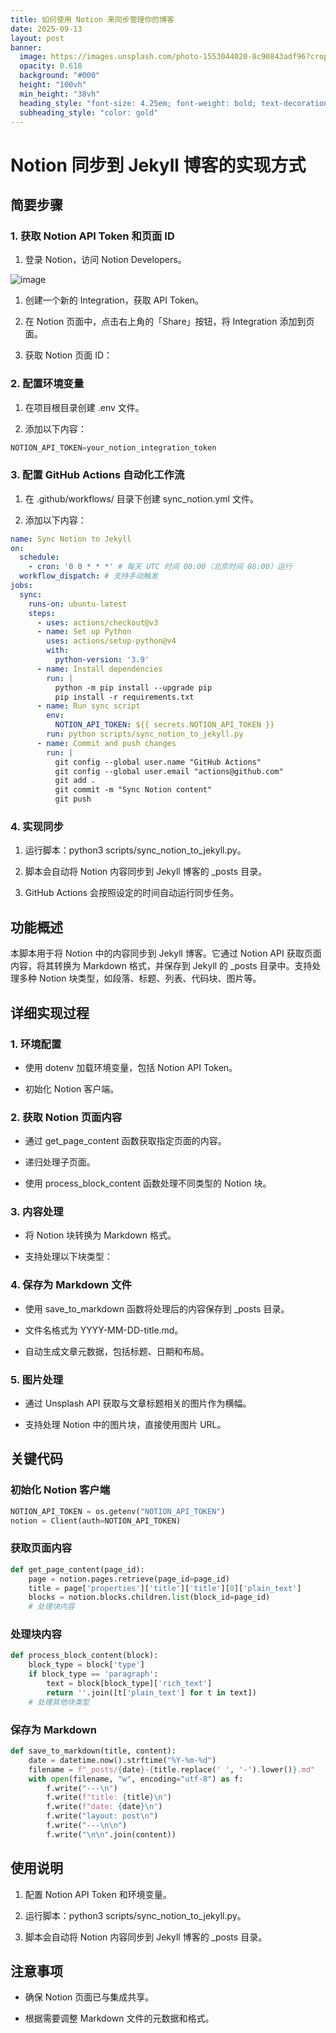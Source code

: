 ```yaml
---
title: 如何使用 Notion 来同步管理你的博客
date: 2025-09-13
layout: post
banner:
  image: https://images.unsplash.com/photo-1553044020-8c90843adf96?crop=entropy&cs=tinysrgb&fit=max&fm=jpg&ixid=M3w2OTIwMzJ8MHwxfHJhbmRvbXx8fHx8fHx8fDE3NTc3ODA1MDB8&ixlib=rb-4.1.0&q=80&w=1080
  opacity: 0.618
  background: "#000"
  height: "100vh"
  min_height: "38vh"
  heading_style: "font-size: 4.25em; font-weight: bold; text-decoration: underline"
  subheading_style: "color: gold"
---
```


# Notion 同步到 Jekyll 博客的实现方式

## 简要步骤

### 1. 获取 Notion API Token 和页面 ID

1. 登录 Notion，访问 Notion Developers。

![image](https://prod-files-secure.s3.us-west-2.amazonaws.com/a7a0cc5a-89b9-4cda-8686-1fba0ca52f40/d19c1afe-dea5-4312-9333-786b0ba83054/image.png?X-Amz-Algorithm=AWS4-HMAC-SHA256&X-Amz-Content-Sha256=UNSIGNED-PAYLOAD&X-Amz-Credential=ASIAZI2LB466VD2V4TQJ%2F20250913%2Fus-west-2%2Fs3%2Faws4_request&X-Amz-Date=20250913T162139Z&X-Amz-Expires=3600&X-Amz-Security-Token=IQoJb3JpZ2luX2VjEM3%2F%2F%2F%2F%2F%2F%2F%2F%2F%2FwEaCXVzLXdlc3QtMiJHMEUCICFu5o56YVuPxNQN2gejBHRzY4RXKoRYUToiZECmNaW%2BAiEAxB%2B%2Fzh6lq4qhXVgVcQQYX2c59N6gFYj2CU%2F3kGIEcowq%2FwMIRhAAGgw2Mzc0MjMxODM4MDUiDLky1EANaPipWjRmSCrcA2uZPQNYxdZNov%2B%2FvyNhi2iOxKYhqMEEZDqV5nEjaEmqUACWK%2F6dq4kBZWhww8GEWXq1zpfEx64ckhtfOVVyZwjBOrfJDjchxOCpThls%2BvUEJbZlVDjNnQc14CScQT4BsJxq8X3o33kOMcejBd9FvSUEp0ticv46Y%2FLCC1wIyA74LSLALMkEev5KaD1aSRt26LJkGIbjG9YAadrZl5LS%2BtpoarZyrjo29mTexmqhBAFxQ2E3upiGrzMzzxd0OinNlGvfwbheY4tuVdN2xVvZJuqNKdHkv0JAMrzype64kGr5cCFKuWBY08nFiT5NqWIKBtrUvAPWwOvBuI1Ta4uysOVtK%2F2Z8J6Ph3XcE39QRGv1rOa3hLOV5ODxCI3u5yXcEifbaGg681pI9PhaWeoLJy0sN4Eznh%2Bx9LUFp31PAmLlQwX6WSzeoROcN4B%2ByG9DG%2FrBpfQr5nsKEhMXTqC2W90drm759Kc3mTm83aZA%2F5ZNnXxHxtwkS1kdaLxFNg%2BOPf5oFbsgJwdoOD7sD71BbCEtbkKqaIMkVMBb2mRNETNI685SsaqbbnVvx%2BxfGdMAOzarlzCkNU2iwPdRgY2He5AqWmFCaUqa0LVRW%2Fwl0zVQ6kco05tDYcSyEHc6MIzQlcYGOqUBN8ffoRovCI0EfhuVyDk6CQtzQqAw9jTckBBPLg6j1CJ%2ByX%2B9QlAZONRaEwvFtnRCAUwniyrWu5P9gUozNpMCHCxoO7rHa4Wf%2BRhqKOAU2XWH9dFXl3YxJ1ULnkJtM0B6okShREogwhNq5ZQq7R%2F8Iq7dYzDf3Hy0TaG4L59ohIYZ64z%2Fq22vcksvXgFF8AUig4typrOtUXpDcV1%2FsDABUEsayr1T&X-Amz-Signature=a1cdf6327469e96f103ca8b3455a100a71874489937143c1f4000676eafe8db3&X-Amz-SignedHeaders=host&x-amz-checksum-mode=ENABLED&x-id=GetObject)

1. 创建一个新的 Integration，获取 API Token。

1. 在 Notion 页面中，点击右上角的「Share」按钮，将 Integration 添加到页面。

1. 获取 Notion 页面 ID：


### 2. 配置环境变量

1. 在项目根目录创建 .env 文件。

1. 添加以下内容：

```javascript
NOTION_API_TOKEN=your_notion_integration_token
```

### 3. 配置 GitHub Actions 自动化工作流

1. 在 .github/workflows/ 目录下创建 sync_notion.yml 文件。

1. 添加以下内容：

```yaml
name: Sync Notion to Jekyll
on:
  schedule:
    - cron: '0 0 * * *' # 每天 UTC 时间 00:00（北京时间 08:00）运行
  workflow_dispatch: # 支持手动触发
jobs:
  sync:
    runs-on: ubuntu-latest
    steps:
      - uses: actions/checkout@v3
      - name: Set up Python
        uses: actions/setup-python@v4
        with:
          python-version: '3.9'
      - name: Install dependencies
        run: |
          python -m pip install --upgrade pip
          pip install -r requirements.txt
      - name: Run sync script
        env:
          NOTION_API_TOKEN: ${{ secrets.NOTION_API_TOKEN }}
        run: python scripts/sync_notion_to_jekyll.py
      - name: Commit and push changes
        run: |
          git config --global user.name "GitHub Actions"
          git config --global user.email "actions@github.com"
          git add .
          git commit -m "Sync Notion content"
          git push
```

### 4. 实现同步

1. 运行脚本：python3 scripts/sync_notion_to_jekyll.py。

1. 脚本会自动将 Notion 内容同步到 Jekyll 博客的 _posts 目录。

1. GitHub Actions 会按照设定的时间自动运行同步任务。

## 功能概述

本脚本用于将 Notion 中的内容同步到 Jekyll 博客。它通过 Notion API 获取页面内容，将其转换为 Markdown 格式，并保存到 Jekyll 的 _posts 目录中。支持处理多种 Notion 块类型，如段落、标题、列表、代码块、图片等。

## 详细实现过程

### 1. 环境配置

- 使用 dotenv 加载环境变量，包括 Notion API Token。

- 初始化 Notion 客户端。

### 2. 获取 Notion 页面内容

- 通过 get_page_content 函数获取指定页面的内容。

- 递归处理子页面。

- 使用 process_block_content 函数处理不同类型的 Notion 块。

### 3. 内容处理

- 将 Notion 块转换为 Markdown 格式。

- 支持处理以下块类型：


### 4. 保存为 Markdown 文件

- 使用 save_to_markdown 函数将处理后的内容保存到 _posts 目录。

- 文件名格式为 YYYY-MM-DD-title.md。

- 自动生成文章元数据，包括标题、日期和布局。

### 5. 图片处理

- 通过 Unsplash API 获取与文章标题相关的图片作为横幅。

- 支持处理 Notion 中的图片块，直接使用图片 URL。

## 关键代码

### 初始化 Notion 客户端

```python
NOTION_API_TOKEN = os.getenv("NOTION_API_TOKEN")
notion = Client(auth=NOTION_API_TOKEN)
```

### 获取页面内容

```python
def get_page_content(page_id):
    page = notion.pages.retrieve(page_id=page_id)
    title = page['properties']['title']['title'][0]['plain_text']
    blocks = notion.blocks.children.list(block_id=page_id)
    # 处理块内容
```

### 处理块内容

```python
def process_block_content(block):
    block_type = block['type']
    if block_type == 'paragraph':
        text = block[block_type]['rich_text']
        return ''.join([t['plain_text'] for t in text])
    # 处理其他块类型
```

### 保存为 Markdown

```python
def save_to_markdown(title, content):
    date = datetime.now().strftime("%Y-%m-%d")
    filename = f"_posts/{date}-{title.replace(' ', '-').lower()}.md"
    with open(filename, "w", encoding="utf-8") as f:
        f.write("---\n")
        f.write(f"title: {title}\n")
        f.write(f"date: {date}\n")
        f.write("layout: post\n")
        f.write("---\n\n")
        f.write("\n\n".join(content))
```

## 使用说明

1. 配置 Notion API Token 和环境变量。

1. 运行脚本：python3 scripts/sync_notion_to_jekyll.py。

1. 脚本会自动将 Notion 内容同步到 Jekyll 博客的 _posts 目录。

## 注意事项

- 确保 Notion 页面已与集成共享。

- 根据需要调整 Markdown 文件的元数据和格式。